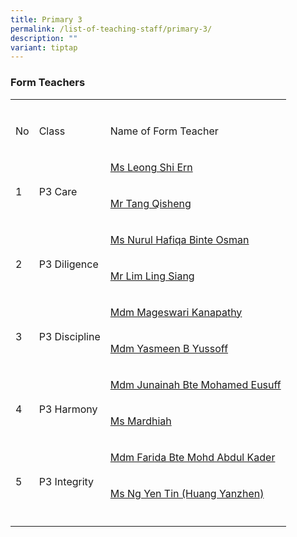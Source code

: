 ```yaml
---
title: Primary 3
permalink: /list-of-teaching-staff/primary-3/
description: ""
variant: tiptap
---
```

<h3><strong>Form Teachers</strong></h3>
<table style="minWidth: 75px">
<colgroup>
<col>
<col>
<col>
</colgroup>
<tbody>
<tr>
<td rowspan="1" colspan="1">
<p></p>
</td>
<td rowspan="1" colspan="1">
<p></p>
</td>
<td rowspan="1" colspan="1">
<p></p>
</td>
</tr>
<tr>
<td rowspan="1" colspan="1">
<p>No</p>
</td>
<td rowspan="1" colspan="1">
<p>Class</p>
</td>
<td rowspan="1" colspan="1">
<p>Name of Form Teacher</p>
</td>
</tr>
<tr>
<td rowspan="2" colspan="1">
<p>
<br>1</p>
</td>
<td rowspan="2" colspan="1">
<p>
<br>P3 Care</p>
</td>
<td rowspan="1" colspan="1">
<p><a href="mailto:leong_shi_ern@schools.gov.sg" rel="noopener nofollow" target="_blank">Ms Leong Shi Ern</a>
</p>
</td>
</tr>
<tr>
<td rowspan="1" colspan="1">
<p><a href="mailto:tang_qisheng@schools.gov.sg" rel="noopener nofollow" target="_blank">Mr Tang Qisheng</a>
</p>
</td>
</tr>
<tr>
<td rowspan="2" colspan="1">
<p>
<br>2</p>
</td>
<td rowspan="2" colspan="1">
<p>
<br>P3 Diligence</p>
</td>
<td rowspan="1" colspan="1">
<p><a href="mailto:nurul_hafiqa_osman@schools.gov.sg" rel="noopener nofollow" target="_blank">Ms Nurul Hafiqa Binte Osman</a>
</p>
</td>
</tr>
<tr>
<td rowspan="1" colspan="1">
<p><a href="mailto:lim_ling_siang@schools.gov.sg" rel="noopener nofollow" target="_blank">Mr Lim Ling Siang</a>
</p>
</td>
</tr>
<tr>
<td rowspan="2" colspan="1">
<p>
<br>3</p>
</td>
<td rowspan="2" colspan="1">
<p>
<br>P3 Discipline</p>
</td>
<td rowspan="1" colspan="1">
<p><a href="mailto:mageswari_kanapathy@schools.gov.sg" rel="noopener nofollow" target="_blank">Mdm Mageswari Kanapathy</a>
</p>
</td>
</tr>
<tr>
<td rowspan="1" colspan="1">
<p><a href="mailto:norisah_yasmeen_yussoff@schools.gov.sg" rel="noopener nofollow" target="_blank">Mdm Yasmeen B Yussoff</a>
</p>
</td>
</tr>
<tr>
<td rowspan="2" colspan="1">
<p>
<br>4</p>
</td>
<td rowspan="2" colspan="1">
<p>
<br>P3 Harmony</p>
</td>
<td rowspan="1" colspan="1">
<p><a href="mailto:junainah_mohamed_eusuff@schools.gov.sg" rel="noopener nofollow" target="_blank">Mdm Junainah Bte Mohamed Eusuff</a>
</p>
</td>
</tr>
<tr>
<td rowspan="1" colspan="1">
<p><a href="mailto:Siti_Mardhiah_Abdul_Raman_A@schools.gov.sg" rel="noopener nofollow" target="_blank">Ms Mardhiah</a>
</p>
</td>
</tr>
<tr>
<td rowspan="2" colspan="1">
<p>
<br>5</p>
</td>
<td rowspan="2" colspan="1">
<p>
<br>P3 Integrity</p>
</td>
<td rowspan="1" colspan="1">
<p><a href="mailto:farida_kader@schools.gov.sg" rel="noopener nofollow" target="_blank">Mdm Farida Bte Mohd Abdul Kader</a>
</p>
</td>
</tr>
<tr>
<td rowspan="1" colspan="1">
<p><a href="mailto:ng_yen_tin@schools.gov.sg" rel="noopener nofollow" target="_blank">Ms Ng Yen Tin (Huang Yanzhen)</a>
</p>
</td>
</tr>
<tr>
<td rowspan="1" colspan="1">
<p></p>
</td>
<td rowspan="1" colspan="1">
<p></p>
</td>
<td rowspan="1" colspan="1">
<p></p>
</td>
</tr>
</tbody>
</table>
<p></p>
